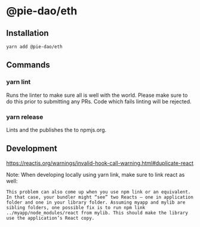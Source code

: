 # @pie-dao/eth

## Installation

`yarn add @pie-dao/eth`

## Commands

### yarn lint

Runs the linter to make sure all is well with the world. Please make sure to do this prior to
submitting any PRs. Code which fails linting will be rejected.

### yarn release

Lints and the publishes the to npmjs.org.

## Development

https://reactjs.org/warnings/invalid-hook-call-warning.html#duplicate-react

Note: When developing locally using yarn link, make sure to link react as well:

```
This problem can also come up when you use npm link or an equivalent. In that case, your bundler might “see” two Reacts — one in application folder and one in your library folder. Assuming myapp and mylib are sibling folders, one possible fix is to run npm link ../myapp/node_modules/react from mylib. This should make the library use the application’s React copy.
```
